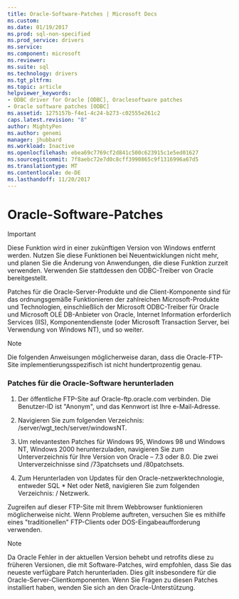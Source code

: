 ```yaml
---
title: Oracle-Software-Patches | Microsoft Docs
ms.custom: 
ms.date: 01/19/2017
ms.prod: sql-non-specified
ms.prod_service: drivers
ms.service: 
ms.component: microsoft
ms.reviewer: 
ms.suite: sql
ms.technology: drivers
ms.tgt_pltfrm: 
ms.topic: article
helpviewer_keywords:
- ODBC driver for Oracle [ODBC], Oraclesoftware patches
- Oracle software patches [ODBC]
ms.assetid: 1275157b-f4e1-4c24-b273-c02555e261c2
caps.latest.revision: "8"
author: MightyPen
ms.author: genemi
manager: jhubbard
ms.workload: Inactive
ms.openlocfilehash: ebea69c7769cf2d841c500c623915c1e5ed01627
ms.sourcegitcommit: 7f8aebc72e7d0c8cff3990865c9f1316996a67d5
ms.translationtype: MT
ms.contentlocale: de-DE
ms.lasthandoff: 11/20/2017
---
```

# <a name="oracle-software-patches"></a>Oracle-Software-Patches
> [!IMPORTANT]  
>  Diese Funktion wird in einer zukünftigen Version von Windows entfernt werden. Nutzen Sie diese Funktionen bei Neuentwicklungen nicht mehr, und planen Sie die Änderung von Anwendungen, die diese Funktion zurzeit verwenden. Verwenden Sie stattdessen den ODBC-Treiber von Oracle bereitgestellt.  
  
 Patches für die Oracle-Server-Produkte und die Client-Komponente sind für das ordnungsgemäße Funktionieren der zahlreichen Microsoft-Produkte und Technologien, einschließlich der Microsoft ODBC-Treiber für Oracle und Microsoft OLE DB-Anbieter von Oracle, Internet Information erforderlich Services (IIS), Komponentendienste (oder Microsoft Transaction Server, bei Verwendung von Windows NT), und so weiter.  
  
> [!NOTE]  
>  Die folgenden Anweisungen möglicherweise daran, dass die Oracle-FTP-Site implementierungsspezifisch ist nicht hundertprozentig genau.  
  
### <a name="to-download-the-oracle-software-patches"></a>Patches für die Oracle-Software herunterladen  
  
1.  Der öffentliche FTP-Site auf Oracle-ftp.oracle.com verbinden. Die Benutzer-ID ist "Anonym", und das Kennwort ist Ihre e-Mail-Adresse.  
  
2.  Navigieren Sie zum folgenden Verzeichnis: /server/wgt_tech/server/windowsNT.  
  
3.  Um relevantesten Patches für Windows 95, Windows 98 und Windows NT, Windows 2000 herunterzuladen, navigieren Sie zum Unterverzeichnis für Ihre Version von Oracle – 7.3 oder 8.0. Die zwei Unterverzeichnisse sind /73patchsets und /80patchsets.  
  
4.  Zum Herunterladen von Updates für den Oracle-netzwerktechnologie, entweder SQL * Net oder Net8, navigieren Sie zum folgenden Verzeichnis: / Netzwerk.  
  
 Zugreifen auf dieser FTP-Site mit Ihrem Webbrowser funktionieren möglicherweise nicht. Wenn Probleme auftreten, versuchen Sie es mithilfe eines "traditionellen" FTP-Clients oder DOS-Eingabeaufforderung verwenden.  
  
> [!NOTE]  
>  Da Oracle Fehler in der aktuellen Version behebt und retrofits diese zu früheren Versionen, die mit Software-Patches, wird empfohlen, dass Sie das neueste verfügbare Patch herunterladen. Dies gilt insbesondere für die Oracle-Server-Clientkomponenten. Wenn Sie Fragen zu diesen Patches installiert haben, wenden Sie sich an den Oracle-Unterstützung.
